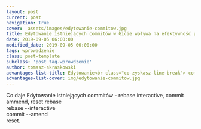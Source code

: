```yaml
---
layout: post
current: post
navigation: True
cover:  assets/images/edytowanie-commitow.jpg
title: Edytowanie istniejących commitów w Gicie wpływa na efektywność pracy
date: 2019-09-05 06:00:00
modified_date: 2019-09-05 06:00:00
tags: wprowadzenie
class: post-template
subclass: 'post tag-wprowdzenie'
author: tomasz-skraskowski
advantages-list-title: Edytowanie<br class="co-zyskasz-line-break"> commitów
advantages-list-cover: img/edytowanie-commitow.jpg
---
```


Co daje Edytowanie istniejących commitów - rebase interactive, commit ammend, reset
rebase<br>rebase &#45;&#45;interactive<br>commit &#45;&#45;amend<br>reset.
